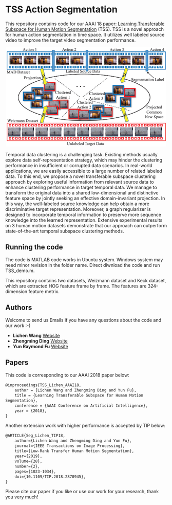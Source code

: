 # TSS Action Segmentation
This repository contains code for our AAAI 18 paper: [Learning Transferable Subspace for Human Motion Segmentation](https://github.com/wanglichenxj/TSS_Action_Segmentation/blob/master/Presentation/TSS_Action_Segmentation_AAAI19_Lichen.pdf) (TSS). TSS is a novel approach for human action segmentation in time space. It utilizes well labeled source video to improve the target video segmentation performance.

<div align="center">
    <img src="Presentation/TSS_framework.png", width="500">
</div>

Temporal data clustering is a challenging task. Existing methods usually explore data self-representation strategy, which may hinder the clustering performance in insufficient or corrupted data scenarios. In real-world applications, we are easily accessible to a large number of related labeled data. To this end, we propose a novel transferable subspace clustering approach by exploring useful information from relevant source data to enhance clustering performance in target temporal data. We manage to transform the original data into a shared low-dimensional and distinctive feature space by jointly seeking an effective domain-invariant projection. In this way, the well-labeled source knowledge can help obtain a more discriminative target representation. Moreover, a graph regularizer is designed to incorporate temporal information to preserve more sequence knowledge into the learned representation. Extensive experimental results on 3 human motion datasets demonstrate that our approach can outperform state-of-the-art temporal subspace clustering methods.

## Running the code
The code is MATLAB code works in Ubuntu system. Windows system may need minor revision in the folder name. Direct diwnload the code and run TSS_demo.m.

This repository contains two datasets, Weizmann dataset and Keck dataset, which are extracted HOG feature frame by frame. The features are 324-dimension feature metrix.

## Authors
Welcome to send us Emails if you have any questions about the code and our work :-)
* **Lichen Wang** [Website](https://sites.google.com/site/lichenwang123/)
* **Zhengming Ding** [Website](http://allanding.net/)
* **Yun Raymond Fu** [Website](http://www1.ece.neu.edu/~yunfu/)

## Papers
This code is corresponding to our AAAI 2018 paper below:
```
@inproceedings{TSS_Lichen_AAAI18,
	author = {Lichen Wang and Zhengming Ding and Yun Fu},
	title = {Learning Transferable Subspace for Human Motion Segmentation},
	conference = {AAAI Conference on Artificial Intelligence},
	year = {2018},
}
```
Another extension work with higher performance is accepted by TIP below:
```
@ARTICLE{Seg_Lichen_TIP18, 
	author={Lichen Wang and Zhengming Ding and Yun Fu}, 
	journal={IEEE Transactions on Image Processing}, 
	title={Low-Rank Transfer Human Motion Segmentation}, 
	year={2019}, 
	volume={28}, 
	number={2}, 
	pages={1023-1034},
	doi={10.1109/TIP.2018.2870945},
}
```
Please cite our paper if you like or use our work for your research, thank you very much!
